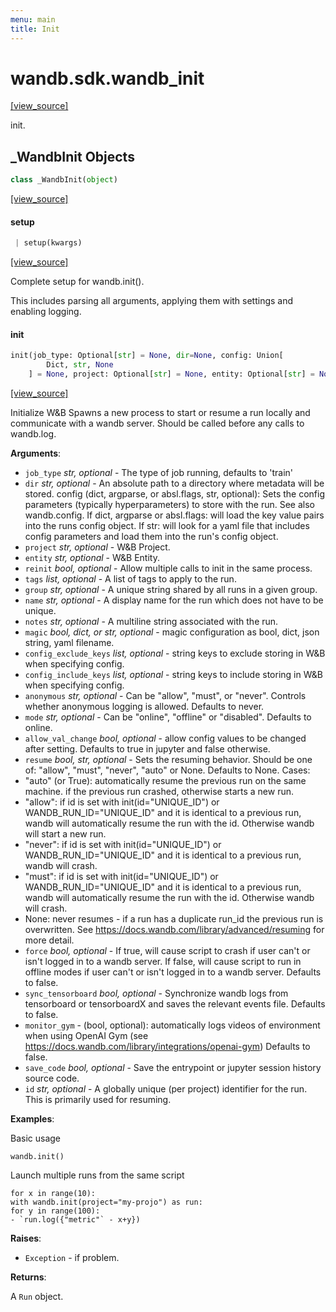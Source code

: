 ```yaml
---
menu: main
title: Init
---
```


<a name="wandb.sdk.wandb_init"></a>
# wandb.sdk.wandb\_init

[[view_source]](https://github.com/wandb/client/blob/a168eae09196232da9bd06071a3771e2d076cc6a/wandb/sdk/wandb_init.py#L3)

init.

<a name="wandb.sdk.wandb_init._WandbInit"></a>
## \_WandbInit Objects

```python
class _WandbInit(object)
```

[[view_source]](https://github.com/wandb/client/blob/a168eae09196232da9bd06071a3771e2d076cc6a/wandb/sdk/wandb_init.py#L46)

<a name="wandb.sdk.wandb_init._WandbInit.setup"></a>
#### setup

```python
 | setup(kwargs)
```

[[view_source]](https://github.com/wandb/client/blob/a168eae09196232da9bd06071a3771e2d076cc6a/wandb/sdk/wandb_init.py#L58)

Complete setup for wandb.init().

This includes parsing all arguments, applying them with settings and enabling
logging.

<a name="wandb.sdk.wandb_init.init"></a>
#### init

```python
init(job_type: Optional[str] = None, dir=None, config: Union[
        Dict, str, None
    ] = None, project: Optional[str] = None, entity: Optional[str] = None, reinit: bool = None, tags: Optional[Sequence] = None, group: Optional[str] = None, name: Optional[str] = None, notes: Optional[str] = None, magic: Union[dict, str, bool] = None, config_exclude_keys=None, config_include_keys=None, anonymous: Optional[str] = None, mode: Optional[str] = None, allow_val_change: Optional[bool] = None, resume: Optional[Union[bool, str]] = None, force: Optional[bool] = None, tensorboard=None, sync_tensorboard=None, monitor_gym=None, save_code=None, id=None, settings: Union[Settings, Dict[str, Any], None] = None) -> RunBase
```

[[view_source]](https://github.com/wandb/client/blob/a168eae09196232da9bd06071a3771e2d076cc6a/wandb/sdk/wandb_init.py#L423)

Initialize W&B
Spawns a new process to start or resume a run locally and communicate with a
wandb server. Should be called before any calls to wandb.log.

**Arguments**:

- `job_type` _str, optional_ - The type of job running, defaults to 'train'
- `dir` _str, optional_ - An absolute path to a directory where metadata will
be stored.
config (dict, argparse, or absl.flags, str, optional):
Sets the config parameters (typically hyperparameters) to store with the
run. See also wandb.config.
If dict, argparse or absl.flags: will load the key value pairs into
the runs config object.
If str: will look for a yaml file that includes config parameters and
load them into the run's config object.
- `project` _str, optional_ - W&B Project.
- `entity` _str, optional_ - W&B Entity.
- `reinit` _bool, optional_ - Allow multiple calls to init in the same process.
- `tags` _list, optional_ - A list of tags to apply to the run.
- `group` _str, optional_ - A unique string shared by all runs in a given group.
- `name` _str, optional_ - A display name for the run which does not have to be
unique.
- `notes` _str, optional_ - A multiline string associated with the run.
- `magic` _bool, dict, or str, optional_ - magic configuration as bool, dict,
json string, yaml filename.
- `config_exclude_keys` _list, optional_ - string keys to exclude storing in W&B
when specifying config.
- `config_include_keys` _list, optional_ - string keys to include storing in W&B
when specifying config.
- `anonymous` _str, optional_ - Can be "allow", "must", or "never". Controls
whether anonymous logging is allowed.  Defaults to never.
- `mode` _str, optional_ - Can be "online", "offline" or "disabled". Defaults to
online.
- `allow_val_change` _bool, optional_ - allow config values to be changed after
setting. Defaults to true in jupyter and false otherwise.
- `resume` _bool, str, optional_ - Sets the resuming behavior. Should be one of:
"allow", "must", "never", "auto" or None. Defaults to None.
Cases:
- "auto" (or True): automatically resume the previous run on the same machine.
if the previous run crashed, otherwise starts a new run.
- "allow": if id is set with init(id="UNIQUE_ID") or WANDB_RUN_ID="UNIQUE_ID"
and it is identical to a previous run, wandb will automatically resume the
run with the id. Otherwise wandb will start a new run.
- "never": if id is set with init(id="UNIQUE_ID") or WANDB_RUN_ID="UNIQUE_ID"
and it is identical to a previous run, wandb will crash.
- "must": if id is set with init(id="UNIQUE_ID") or WANDB_RUN_ID="UNIQUE_ID"
and it is identical to a previous run, wandb will automatically resume the
run with the id. Otherwise wandb will crash.
- None: never resumes - if a run has a duplicate run_id the previous run is
overwritten.
See https://docs.wandb.com/library/advanced/resuming for more detail.
- `force` _bool, optional_ - If true, will cause script to crash if user can't or isn't
logged in to a wandb server.  If false, will cause script to run in offline
modes if user can't or isn't logged in to a wandb server. Defaults to false.
- `sync_tensorboard` _bool, optional_ - Synchronize wandb logs from tensorboard or
tensorboardX and saves the relevant events file. Defaults to false.
- `monitor_gym` - (bool, optional): automatically logs videos of environment when
using OpenAI Gym (see https://docs.wandb.com/library/integrations/openai-gym)
Defaults to false.
- `save_code` _bool, optional_ - Save the entrypoint or jupyter session history
source code.
- `id` _str, optional_ - A globally unique (per project) identifier for the run. This
is primarily used for resuming.


**Examples**:

Basic usage
```
wandb.init()
```

Launch multiple runs from the same script
```
for x in range(10):
with wandb.init(project="my-projo") as run:
for y in range(100):
- `run.log({"metric"` - x+y})
```


**Raises**:

- `Exception` - if problem.


**Returns**:

A `Run` object.

